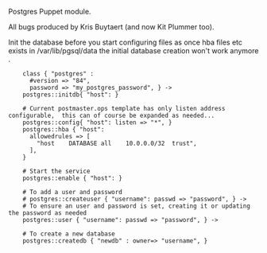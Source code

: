 Postgres Puppet module.

All bugs produced by Kris Buytaert (and now Kit Plummer too). 

Init the database before you start configuring files as once hba files etc exists in /var/lib/pgsql/data the initial database creation won't work anymore .

```puppet
    class { "postgres" :
      #version => "84",
      password => "my_postgres_password", } ->
    postgres::initdb{ "host": }

    # Current postmaster.ops template has only listen address configurable,  this can of course be expanded as needed...
    postgres::config{ "host": listen => "*", }
    postgres::hba { "host":
      allowedrules => [
        "host    DATABASE all    10.0.0.0/32  trust",
      ],
    }

    # Start the service
    postgres::enable { "host": }

    # To add a user and password
    # postgres::createuser { "username": passwd => "password", } ->
    # To ensure an user and password is set, creating it or updating the password as needed
    postgres::user { "username": passwd => "password", } ->

    # To create a new database
    postgres::createdb { "newdb" : owner=> "username", }
```

